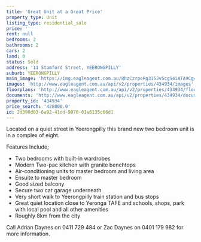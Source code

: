 ```yaml
---
title: 'Great Unit at a Great Price'
property_type: Unit
listing_type: residential_sale
price: ''
rent: null
bedrooms: 2
bathrooms: 2
cars: 2
land: 0
status: Sold
address: '11 Stamford Street, YEERONGPILLY'
suburb: YEERONGPILLY
main_image: 'https://img.eagleagent.com.au/8hzCzrpeRq315Jv5cgS4iATA9Cg=/1280x854/smart/https://s3-us-west-2.amazonaws.com/eagleagent-orig/images/6819128/105287409-image-M.jpg'
images: 'http://www.eagleagent.com.au/api/v2/properties/434934/images'
floorplans: 'http://www.eagleagent.com.au/api/v2/properties/434934/floorplans'
documents: 'http://www.eagleagent.com.au/api/v2/properties/434934/documents'
property_id: '434934'
price_search: '428000.0'
id: 2d390d03-6a92-41dd-9070-01e6135c66d1
---
```

Located on a quiet street in Yeerongpilly this brand new two bedroom unit is in a complex of eight.

Features Include;
- Two bedrooms with built-in wardrobes
- Modern Two-pac kitchen with granite benchtops
- Air-conditioning units to master bedroom and living area
- Ensuite to master bedroom
- Good sized balcony
- Secure two car garage underneath
- Very short walk to Yeerongpilly train station and bus stops
- Great quiet location close to Yeronga TAFE and schools, shops, park with local pool and all other amenities
- Roughly 8km from the city

Call Adrian Daynes on 0411 729 484 or Zac Daynes on 0401 179 982 for more information.